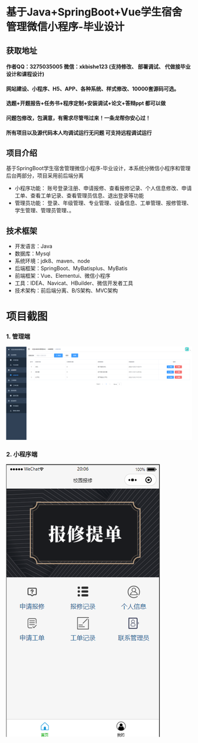 # 基于Java+SpringBoot+Vue学生宿舍管理微信小程序-毕业设计

## 获取地址

#### 作者QQ：3275035005 微信：xkbishe123 (支持修改、 部署调试、 代做接毕业设计和课程设计)

#### 网站建设、小程序、H5、APP、各种系统、样式修改、10000套源码可选。

#### 选题+开题报告+任务书+程序定制+安装调试+论文+答辩ppt 都可以做

#### 问题包修改，包满意，有需求尽管甩过来！一条龙帮你安心过！

#### 所有项目以及源代码本人均调试运行无问题 可支持远程调试运行

## 项目介绍

基于SpringBoot学生宿舍管理微信小程序-毕业设计，本系统分微信小程序和管理后台两部分，项目采用前后端分离

- 小程序功能：
  账号登录注册、申请报修、查看报修记录、个人信息修改、申请工单、查看工单记录、查看管理员信息、退出登录等功能
- 管理员功能：
      登录、年级管理、专业管理、设备信息、工单管理、报修管理、学生管理、管理员管理、。

## 技术框架
- 开发语言：Java 
- 数据库：Mysql 
- 系统环境：jdk8、maven、node
- 后端框架：SpringBoot、MyBatisplus、MyBatis
- 前端框架：Vue、Elementui、微信小程序
- 工具：IDEA、Navicat、HBuilder、微信开发者工具
- 技术架构：前后端分离、B/S架构、MVC架构

# 项目截图
### 1. 管理端
![输入图片说明](%E5%90%8E%E7%AB%AF%E7%AE%A1%E7%90%86%E7%AB%AF.png)
### 2. 小程序端
![输入图片说明](%E5%B0%8F%E7%A8%8B%E5%BA%8F.png)





